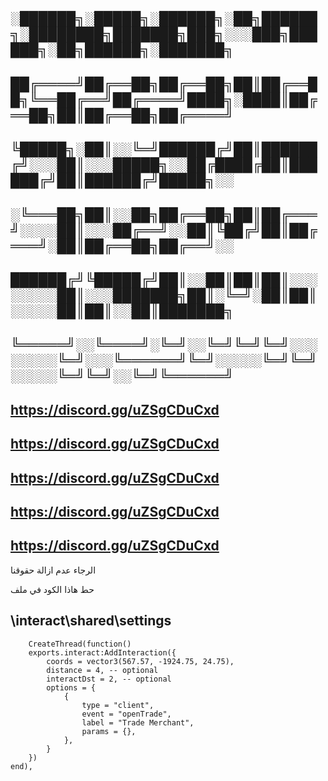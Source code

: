 
## ░██████╗░█████╗░██████╗░██╗██████╗░████████╗███████╗███╗░░░███╗██████╗░██╗██████╗░███████╗
## ██╔════╝██╔══██╗██╔══██╗██║██╔══██╗╚══██╔══╝██╔════╝████╗░████║██╔══██╗██║██╔══██╗██╔════╝
## ╚█████╗░██║░░╚═╝██████╔╝██║██████╔╝░░░██║░░░█████╗░░██╔████╔██║██████╔╝██║██████╔╝█████╗░░
## ░╚═══██╗██║░░██╗██╔══██╗██║██╔═══╝░░░░██║░░░██╔══╝░░██║╚██╔╝██║██╔═══╝░██║██╔══██╗██╔══╝░░
## ██████╔╝╚█████╔╝██║░░██║██║██║░░░░░░░░██║░░░███████╗██║░╚═╝░██║██║░░░░░██║██║░░██║███████╗
## ╚═════╝░░╚════╝░╚═╝░░╚═╝╚═╝╚═╝░░░░░░░░╚═╝░░░╚══════╝╚═╝░░░░░╚═╝╚═╝░░░░░╚═╝╚═╝░░╚═╝╚══════╝

## https://discord.gg/uZSgCDuCxd
## https://discord.gg/uZSgCDuCxd
## https://discord.gg/uZSgCDuCxd
## https://discord.gg/uZSgCDuCxd
## https://discord.gg/uZSgCDuCxd

الرجاء عدم ازالة حقوقنا

حط هاذا الكود في ملف 
## \interact\shared\settings

        CreateThread(function()
        exports.interact:AddInteraction({
            coords = vector3(567.57, -1924.75, 24.75),
            distance = 4, -- optional
            interactDst = 2, -- optional
            options = {
                {
                    type = "client",
                    event = "openTrade",
                    label = "Trade Merchant",
                    params = {},
                },
            }
        })
    end),

